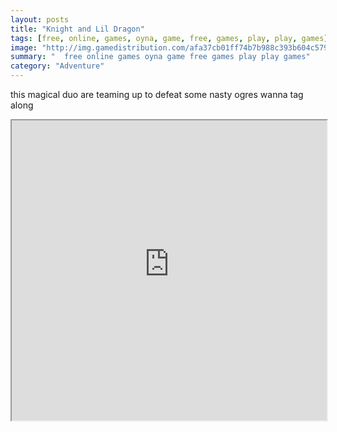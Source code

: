 ```yaml
---
layout: posts
title: "Knight and Lil Dragon"
tags: [free, online, games, oyna, game, free, games, play, play, games]
image: "http://img.gamedistribution.com/afa37cb01ff74b7b988c393b604c5790.jpg"
summary: "  free online games oyna game free games play play games"
category: "Adventure"
---
```


this magical duo are teaming up to defeat some nasty ogres wanna tag along

<iframe width="100%" height="480px;" src="http://flash.gamedistribution.com?game=afa37cb01ff74b7b988c393b604c5790"></iframe>